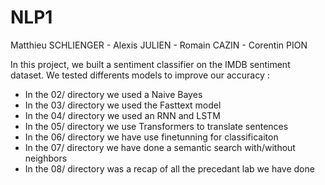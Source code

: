 # NLP1

Matthieu SCHLIENGER - Alexis JULIEN - Romain CAZIN - Corentin PION

In this project, we built a sentiment classifier on the IMDB sentiment dataset.
We tested differents models to improve our accuracy :
- In the 02/ directory we used a Naive Bayes
- In the 03/ directory we used the Fasttext model
- In the 04/ directory we used an RNN and LSTM
- In the 05/ directory we use Transformers to translate sentences
- In the 06/ directory we have use finetunning for classificaiton
- In the 07/ directory we have done a semantic search with/without neighbors
- In the 08/ directory was a recap of all the precedant lab we have done

